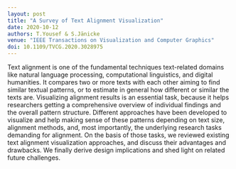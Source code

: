 ```yaml
---
layout: post
title: "A Survey of Text Alignment Visualization"
date: 2020-10-12
authors: T.Yousef & S.Jänicke
venue: "IEEE Transactions on Visualization and Computer Graphics"
doi: 10.1109/TVCG.2020.3028975
---
```

Text alignment is one of the fundamental techniques text-related domains like natural language processing, computational linguistics, and digital humanities. It compares two or more texts with each other aiming to find similar textual patterns, or to estimate in general how different or similar the texts are. Visualizing alignment results is an essential task, because it helps researchers getting a comprehensive overview of individual findings and the overall pattern structure. Different approaches have been developed to visualize and help making sense of these patterns depending on text size, alignment methods, and, most importantly, the underlying research tasks demanding for alignment. On the basis of those tasks, we reviewed existing text alignment visualization approaches, and discuss their advantages and drawbacks. We finally derive design implications and shed light on related future challenges.
